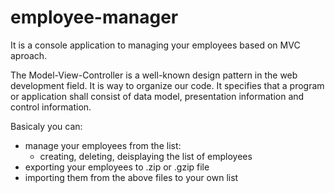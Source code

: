 # employee-manager
It is a console application to managing your employees based on MVC aproach.

The Model-View-Controller is a well-known design pattern in the web development field. 
It is way to organize our code. It specifies that a program or application shall consist of data model, 
presentation information and control information.

Basicaly you can:
* manage your employees from the list:
  - creating, deleting, deisplaying the list of employees
* exporting your employees to .zip or .gzip file
* importing them from the above files to your own list
